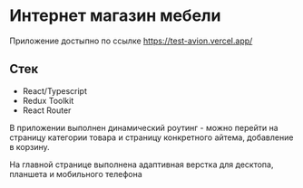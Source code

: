 # Интернет магазин мебели

Приложение достыпно по ссылке https://test-avion.vercel.app/

## Стек 

- React/Typescript
- Redux Toolkit
- React Router

В приложении выполнен динамический роутинг - можно перейти на страницу категории товара и страницу конкретного айтема, добавление в корзину. 

На главной странице выполнена адаптивная верстка для десктопа, планшета и мобильного телефона

